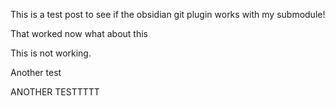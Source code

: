 This is a test post to see if the obsidian git plugin works with my submodule!

That worked now what about this

This is not working.

Another test


ANOTHER TESTTTTT

